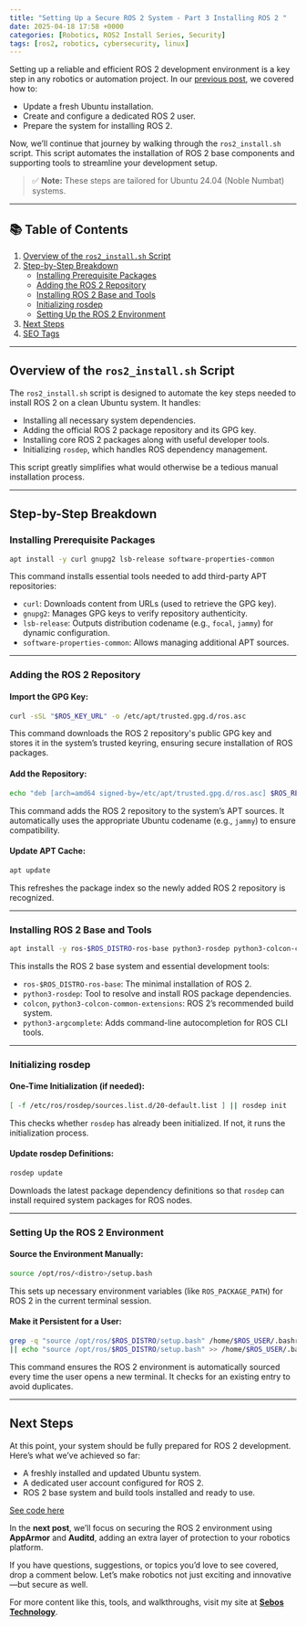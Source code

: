 ```yaml
---
title: "Setting Up a Secure ROS 2 System - Part 3 Installing ROS 2 "
date: 2025-04-18 17:58 +0000
categories: [Robotics, ROS2 Install Series, Security]
tags: [ros2, robotics, cybersecurity, linux]
---
```

Setting up a reliable and efficient ROS 2 development environment is a key step in any robotics or automation project. In our [previous post](#), we covered how to:

- Update a fresh Ubuntu installation.
- Create and configure a dedicated ROS 2 user.
- Prepare the system for installing ROS 2.

Now, we’ll continue that journey by walking through the `ros2_install.sh` script. This script automates the installation of ROS 2 base components and supporting tools to streamline your development setup.

> ✅ **Note:** These steps are tailored for Ubuntu 24.04 (Noble Numbat) systems.

---

## 📚 Table of Contents

1. [Overview of the `ros2_install.sh` Script](#overview-of-the-ros2_installsh-script)
2. [Step-by-Step Breakdown](#step-by-step-breakdown)
   - [Installing Prerequisite Packages](#installing-prerequisite-packages)
   - [Adding the ROS 2 Repository](#adding-the-ros-2-repository)
   - [Installing ROS 2 Base and Tools](#installing-ros-2-base-and-tools)
   - [Initializing rosdep](#initializing-rosdep)
   - [Setting Up the ROS 2 Environment](#setting-up-the-ros-2-environment)
3. [Next Steps](#next-steps)
4. [SEO Tags](#seo-tags)

---

## Overview of the `ros2_install.sh` Script

The `ros2_install.sh` script is designed to automate the key steps needed to install ROS 2 on a clean Ubuntu system. It handles:

- Installing all necessary system dependencies.
- Adding the official ROS 2 package repository and its GPG key.
- Installing core ROS 2 packages along with useful developer tools.
- Initializing `rosdep`, which handles ROS dependency management.

This script greatly simplifies what would otherwise be a tedious manual installation process.

---

## Step-by-Step Breakdown

### Installing Prerequisite Packages

```bash
apt install -y curl gnupg2 lsb-release software-properties-common
```

This command installs essential tools needed to add third-party APT repositories:

- `curl`: Downloads content from URLs (used to retrieve the GPG key).
- `gnupg2`: Manages GPG keys to verify repository authenticity.
- `lsb-release`: Outputs distribution codename (e.g., `focal`, `jammy`) for dynamic configuration.
- `software-properties-common`: Allows managing additional APT sources.

---

### Adding the ROS 2 Repository

#### Import the GPG Key:

```bash
curl -sSL "$ROS_KEY_URL" -o /etc/apt/trusted.gpg.d/ros.asc
```

This command downloads the ROS 2 repository's public GPG key and stores it in the system’s trusted keyring, ensuring secure installation of ROS packages.

#### Add the Repository:

```bash
echo "deb [arch=amd64 signed-by=/etc/apt/trusted.gpg.d/ros.asc] $ROS_REPO_URL $(lsb_release -cs) main" > /etc/apt/sources.list.d/ros2.list
```

This command adds the ROS 2 repository to the system’s APT sources. It automatically uses the appropriate Ubuntu codename (e.g., `jammy`) to ensure compatibility.

#### Update APT Cache:

```bash
apt update
```

This refreshes the package index so the newly added ROS 2 repository is recognized.

---

### Installing ROS 2 Base and Tools

```bash
apt install -y ros-$ROS_DISTRO-ros-base python3-rosdep python3-colcon-common-extensions python3-argcomplete colcon
```

This installs the ROS 2 base system and essential development tools:

- `ros-$ROS_DISTRO-ros-base`: The minimal installation of ROS 2.
- `python3-rosdep`: Tool to resolve and install ROS package dependencies.
- `colcon`, `python3-colcon-common-extensions`: ROS 2’s recommended build system.
- `python3-argcomplete`: Adds command-line autocompletion for ROS CLI tools.

---

### Initializing rosdep

#### One-Time Initialization (if needed):

```bash
[ -f /etc/ros/rosdep/sources.list.d/20-default.list ] || rosdep init
```

This checks whether `rosdep` has already been initialized. If not, it runs the initialization process.

#### Update rosdep Definitions:

```bash
rosdep update
```

Downloads the latest package dependency definitions so that `rosdep` can install required system packages for ROS nodes.

---

### Setting Up the ROS 2 Environment

#### Source the Environment Manually:

```bash
source /opt/ros/<distro>/setup.bash
```

This sets up necessary environment variables (like `ROS_PACKAGE_PATH`) for ROS 2 in the current terminal session.

#### Make it Persistent for a User:

```bash
grep -q "source /opt/ros/$ROS_DISTRO/setup.bash" /home/$ROS_USER/.bashrc \
|| echo "source /opt/ros/$ROS_DISTRO/setup.bash" >> /home/$ROS_USER/.bashrc
```

This command ensures the ROS 2 environment is automatically sourced every time the user opens a new terminal. It checks for an existing entry to avoid duplicates.

---

## Next Steps

At this point, your system should be fully prepared for ROS 2 development. Here’s what we’ve achieved so far:

- A freshly installed and updated Ubuntu system.
- A dedicated user account configured for ROS 2.
- ROS 2 base system and build tools installed and ready to use.

[See code here](https://github.com/richard-sebos/Ethical-Hacking-Robot/tree/main/SROS2)

In the **next post**, we’ll focus on securing the ROS 2 environment using **AppArmor** and **Auditd**, adding an extra layer of protection to your robotics platform.

If you have questions, suggestions, or topics you’d love to see covered, drop a comment below. Let’s make robotics not just exciting and innovative—but secure as well.

For more content like this, tools, and walkthroughs, visit my site at **[Sebos Technology](https://sebostechnology.com)**.